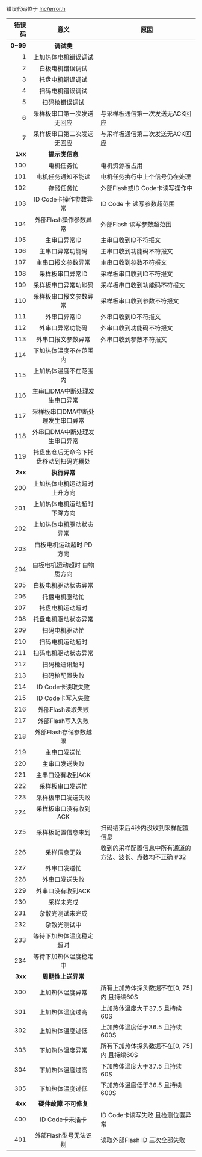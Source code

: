 错误代码位于  [Inc/error.h](http://mengy:3000/mengy/DC201-STM32F207/src/branch/master/Inc/error.h)

| 错误码 | 意义 | 原因 |
| ----: | :----: | --- |
| **0~99**| **调试类** |
| 1 | 上加热体电机错误调试 |
| 2 | 白板电机错误调试 |
| 3 | 托盘电机错误调试 |
| 4 | 扫码电机错误调试 |
| 5 | 扫码枪错误调试 |
| 6 | 采样板串口第一次发送无回应 | 与采样板通信第一次发送无ACK回应 |
| 7 | 采样板串口第二次发送无回应 | 与采样板通信第二次发送无ACK回应 |
| **1xx** | **提示类信息** |
| 100 | 电机任务忙 | 电机资源被占用 |
| 101 | 电机任务通知不能读 | 电机任务执行中上个信号仍在处理 |
| 102 | 存储任务忙 | 外部Flash或ID Code卡读写操作中 |
| 103 | ID Code卡操作参数异常 | ID Code 卡 读写参数超范围 |
| 104 | 外部Flash操作参数异常 | 外部Flash 读写参数超范围 |
| 105 | 主串口异常ID | 主串口收到ID不符报文 |
| 106 | 主串口异常功能码 | 主串口收到功能码不符报文 |
| 107 | 主串口报文参数异常 | 主串口收到参数不符报文 |
| 108 | 采样板串口异常ID | 采样板串口收到ID不符报文 |
| 109 | 采样板串口异常功能码 | 采样板串口收到功能码不符报文 |
| 110 | 采样板串口报文参数异常 | 采样板串口收到参数不符报文 |
| 111 | 外串口异常ID | 外串口收到ID不符报文 |
| 112 | 外串口异常功能码 | 外串口收到功能码不符报文 |
| 113 | 外串口报文参数异常 | 外串口收到参数不符报文 |
| 114 | 下加热体温度不在范围内 |
| 115 | 上加热体温度不在范围内 |
| 116 | 主串口DMA中断处理发生串口异常 |
| 117 | 采样板串口DMA中断处理发生串口异常 |
| 118 | 外串口DMA中断处理发生串口异常 |
| 119 | 托盘出仓后无命令下托盘移动到扫码光耦处 |
| **2xx** | **执行异常** |
| 200 | 上加热体电机运动超时 上升方向 |
| 201 | 上加热体电机运动超时 下降方向 |
| 202 | 上加热体电机驱动状态异常 |
| 203 | 白板电机运动超时 PD方向 |
| 204 | 白板电机运动超时 白物质方向 |
| 205 | 白板电机驱动状态异常 |
| 206 | 托盘电机驱动忙 |
| 207 | 托盘电机运动超时 |
| 208 | 托盘电机驱动状态异常 |
| 209 | 扫码电机驱动忙 |
| 210 | 扫码电机运动超时 |
| 211 | 扫码电机驱动状态异常 |
| 212 | 扫码枪通讯超时 |
| 213 | 扫码枪配置失败 |
| 214 | ID Code卡读取失败 |
| 215 | ID Code卡写入失败 |
| 216 | 外部Flash读取失败 |
| 217 | 外部Flash写入失败 |
| 218 | 外部Flash存储参数越限 |
| 219 | 主串口发送忙 |
| 220 | 主串口发送失败 |
| 221 | 主串口没有收到ACK |
| 222 | 采样板串口发送忙 |
| 223 | 采样板串口发送失败 |
| 224 | 采样板串口没有收到ACK |
| 225 | 采样板配置信息未到 | 扫码结束后4秒内没收到采样配置信息 |
| 226 | 采样信息无效 | 收到的采样配置信息中所有通道的方法、波长、点数均不正确 #32 |
| 227 | 外串口发送忙 |
| 228 | 外串口发送失败 |
| 229 | 外串口没有收到ACK |
| 230 | 采样未完成 |
| 231 | 杂散光测试未完成 |
| 232 | 杂散光测试中 |
| 233 | 等待下加热体温度稳定超时 |
| 234 | 等待下加热体温度稳定中 |
| **3xx** | **周期性上送异常** |
| 300 | 上加热体温度异常 | 所有上加热体探头数据不在[0, 75]内 且持续60S |
| 301 | 上加热体温度过高 | 上加热体温度大于37.5 且持续60S |
| 302 | 上加热体温度过低 | 上加热体温度低于36.5 且持续600S |
| 303 | 下加热体温度异常 | 所有下加热体探头数据不在[0, 75]内 且持续60S |
| 304 | 下加热体温度过高 | 下加热体温度大于37.5 且持续60S |
| 305 | 下加热体温度过低 | 下加热体温度低于36.5 且持续600S |
| **4xx** | **硬件故障  不可修复** |
| 400 | ID Code卡未插卡 | ID Code卡读写失败 且检测位置异常 |
| 401 | 外部Flash型号无法识别 | 读取外部Flash ID 三次全部失败 |

    